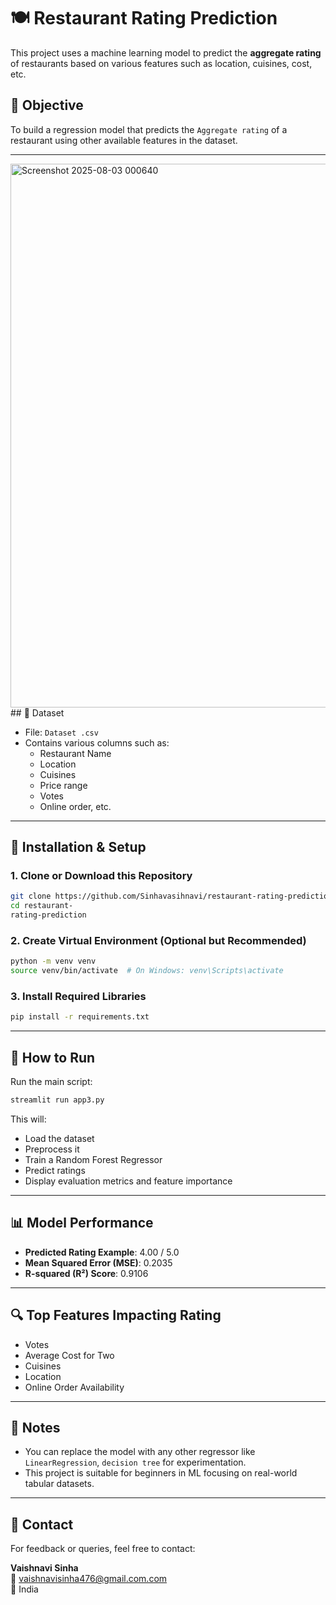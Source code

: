 
# 🍽️ Restaurant Rating Prediction

This project uses a machine learning model to predict the **aggregate rating** of restaurants based on various features such as location, cuisines, cost, etc.

## 🧠 Objective

To build a regression model that predicts the `Aggregate rating` of a restaurant using other available features in the dataset.

---
<img width="1893" height="870" alt="Screenshot 2025-08-03 000640" src="https://github.com/user-attachments/assets/b09c792f-16a2-4b0e-bffb-3d12df429f76" />
## 📁 Dataset

- File: `Dataset .csv`
- Contains various columns such as:
  - Restaurant Name
  - Location
  - Cuisines
  - Price range
  - Votes
  - Online order, etc.

---

## 🔧 Installation & Setup

### 1. Clone or Download this Repository
```bash
git clone https://github.com/Sinhavasihnavi/restaurant-rating-prediction.git
cd restaurant-
rating-prediction
```

### 2. Create Virtual Environment (Optional but Recommended)
```bash
python -m venv venv
source venv/bin/activate  # On Windows: venv\Scripts\activate
```

### 3. Install Required Libraries
```bash
pip install -r requirements.txt
```

---

## 🚀 How to Run

Run the main script:
```bash
streamlit run app3.py
```

This will:
- Load the dataset
- Preprocess it
- Train a Random Forest Regressor
- Predict ratings
- Display evaluation metrics and feature importance

---

## 📊 Model Performance

- **Predicted Rating Example**: 4.00 / 5.0  
- **Mean Squared Error (MSE)**: 0.2035  
- **R-squared (R²) Score**: 0.9106

---

## 🔍 Top Features Impacting Rating

- Votes  
- Average Cost for Two  
- Cuisines  
- Location  
- Online Order Availability

---

## 📎 Notes

- You can replace the model with any other regressor like `LinearRegression`, `decision tree` for experimentation.
- This project is suitable for beginners in ML focusing on real-world tabular datasets.

---

## 📧 Contact

For feedback or queries, feel free to contact:

**Vaishnavi Sinha**  
📧 vaishnavisinha476@gmail.com.com  
📍 India

